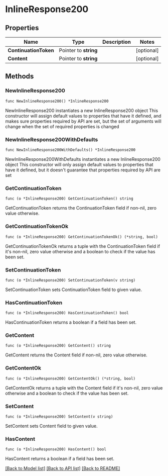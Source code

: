 # InlineResponse200

## Properties

Name | Type | Description | Notes
------------ | ------------- | ------------- | -------------
**ContinuationToken** | Pointer to **string** |  | [optional] 
**Content** | Pointer to **string** |  | [optional] 

## Methods

### NewInlineResponse200

`func NewInlineResponse200() *InlineResponse200`

NewInlineResponse200 instantiates a new InlineResponse200 object
This constructor will assign default values to properties that have it defined,
and makes sure properties required by API are set, but the set of arguments
will change when the set of required properties is changed

### NewInlineResponse200WithDefaults

`func NewInlineResponse200WithDefaults() *InlineResponse200`

NewInlineResponse200WithDefaults instantiates a new InlineResponse200 object
This constructor will only assign default values to properties that have it defined,
but it doesn't guarantee that properties required by API are set

### GetContinuationToken

`func (o *InlineResponse200) GetContinuationToken() string`

GetContinuationToken returns the ContinuationToken field if non-nil, zero value otherwise.

### GetContinuationTokenOk

`func (o *InlineResponse200) GetContinuationTokenOk() (*string, bool)`

GetContinuationTokenOk returns a tuple with the ContinuationToken field if it's non-nil, zero value otherwise
and a boolean to check if the value has been set.

### SetContinuationToken

`func (o *InlineResponse200) SetContinuationToken(v string)`

SetContinuationToken sets ContinuationToken field to given value.

### HasContinuationToken

`func (o *InlineResponse200) HasContinuationToken() bool`

HasContinuationToken returns a boolean if a field has been set.

### GetContent

`func (o *InlineResponse200) GetContent() string`

GetContent returns the Content field if non-nil, zero value otherwise.

### GetContentOk

`func (o *InlineResponse200) GetContentOk() (*string, bool)`

GetContentOk returns a tuple with the Content field if it's non-nil, zero value otherwise
and a boolean to check if the value has been set.

### SetContent

`func (o *InlineResponse200) SetContent(v string)`

SetContent sets Content field to given value.

### HasContent

`func (o *InlineResponse200) HasContent() bool`

HasContent returns a boolean if a field has been set.


[[Back to Model list]](../README.md#documentation-for-models) [[Back to API list]](../README.md#documentation-for-api-endpoints) [[Back to README]](../README.md)


